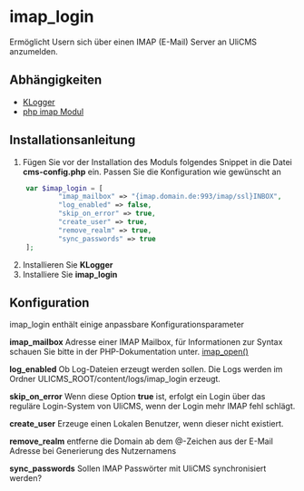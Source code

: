 # imap_login

Ermöglicht Usern sich über einen IMAP (E-Mail) Server an UliCMS anzumelden.

## Abhängigkeiten

* [KLogger](https://extend.ulicms.de/klogger.html)
* [php imap Modul](http://php.net/manual/de/book.imap.php)

## Installationsanleitung

1. Fügen Sie vor der Installation des Moduls folgendes Snippet in die Datei **cms-config.php** ein. Passen Sie die Konfiguration wie gewünscht an

```php
	var $imap_login = [ 
			"imap_mailbox" => "{imap.domain.de:993/imap/ssl}INBOX",
			"log_enabled" => false,
			"skip_on_error" => true,
			"create_user" => true,
			"remove_realm" => true,
			"sync_passwords" => true 
	];
```

2. Installieren Sie **KLogger**
3. Installiere Sie **imap_login**

## Konfiguration

imap_login enthält einige anpassbare Konfigurationsparameter

**imap_mailbox** Adresse einer IMAP Mailbox, für Informationen zur Syntax schauen Sie bitte in der PHP-Dokumentation unter.
[imap_open()](http://php.net/manual/de/function.imap-open.php)

**log_enabled** Ob Log-Dateien erzeugt werden sollen. Die Logs werden im Ordner ULICMS_ROOT/content/logs/imap_login erzeugt.

**skip_on_error** Wenn diese Option **true** ist, erfolgt ein Login über das reguläre Login-System von UliCMS, wenn der Login mehr IMAP fehl schlägt.

**create_user** Erzeuge einen Lokalen Benutzer, wenn dieser nicht existiert.

**remove_realm** entferne die Domain ab dem @-Zeichen aus der E-Mail Adresse bei Generierung des Nutzernamens

**sync_passwords**
Sollen IMAP Passwörter mit UliCMS synchronisiert werden?